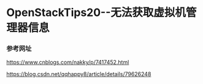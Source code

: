 # OpenStackTips20--无法获取虚拟机管理器信息

### 参考网址

https://www.cnblogs.com/nakky/p/7417452.html

https://blog.csdn.net/qqhappy8/article/details/79626248

